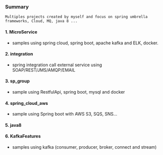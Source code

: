 ### Summary
`Multiples projects created by myself and focus on spring umbrella frameworks, Cloud, MQ, java 8 ...`

####  1. MicroService
  * samples using spring cloud, spring boot, apache kafka and ELK, docker.
####  2. integration
  * spring integration call external service using SOAP/REST/JMS/AMQP/EMAIL
####  3. sp_group
  * sample using RestfulApi, spring boot, mysql and docker
#### 4. spring_cloud_aws
  * sample using Spring boot with AWS S3, SQS, SNS...
#### 5. java8
#### 6. KafkaFeatures
  * samples using kafka (consumer, producer, broker, connect and stream)

